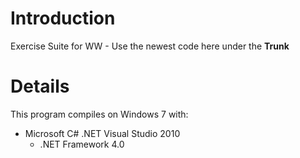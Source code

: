 # Introduction #

Exercise Suite for WW - Use the newest code here under the **Trunk**

# Details #

This program compiles on Windows 7 with:
  * Microsoft C# .NET Visual Studio 2010
    * .NET Framework 4.0